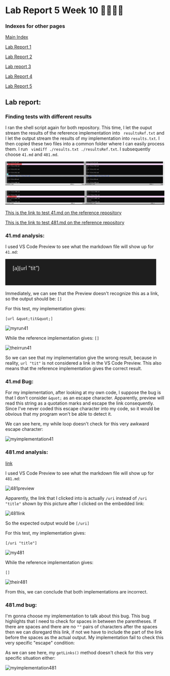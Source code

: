 # Lab Report 5 Week 10 🚨🚨🚨🚨
### Indexes for other pages
[Main Index](./../index.md)

[Lab Report 1](./../Lab-Report-1/lab-report-1-week-2.md)

[Lab Report 2](./../Lab-Report-2/lab-report-2-week-4.md)

[Lab report 3](./../Lab-Report-3/lab-report-3-week-6.md)

[Lab Report 4](./../Lab-Report-4/lab-report-4-week-8.md)

[Lab Report 5](./../Lab-Report-5/lab-report-5-week-10.md)

## Lab report:
### Finding tests with different results
I ran the shell script again for both repository. This time, I let the ouput stream the results of the reference implementation into ``` resultsRef.txt``` and I let the output stream the results of my implementation into ```results.txt```. I then copied these two files into a common folder where I can easily process them. I run ``` vimdiff ./results.txt ./resultsRef.txt```. I subsequently choose ```41.md``` and ```481.md```.

![vimdiff41](./../Pictures/Lab-5/test-file41_vimdiff.jpg)

![vimdiff481](./../Pictures/Lab-5/test-file481_vimdiff.jpg)

[This is the link to test 41.md on the reference repository](https://github.com/nidhidhamnani/markdown-parser/blob/main/test-files/41.md)

[This is the link to test 481.md on the reference repository](https://github.com/nidhidhamnani/markdown-parser/blob/main/test-files/481.md)

### **41.md analysis**:
I used VS Code Preview to see what the markdown file will show up for ```41.md```:

![41preview](./../Pictures/Lab-5/41preview.jpg)

Immediately, we can see that the Preview doesn't recognize this as a link, so the output should be: ```[]```

For this test, my implementation gives: 

``` [url &quot;tit&quot;] ```

![myrun41](./../Pictures/Lab-5/myrun41.jpg)

While the reference implementation gives: ```[]```

![theirrun41](./../Pictures/Lab-5/theirrun41.jpg)

So we can see that my implementation give the wrong result, because in reality, ```url "tit"``` is not considered a link in the VS Code Preview. This also means that the reference implementation gives the correct result.

### 41.md Bug:

For my implementation, after looking at my own code, I suppose the bug is that I don't consider ```&quot;``` as an escape character. Apparently, preview will read this string as a quotation marks and escape the link consequently. Since I've never coded this escape character into my code, so it would be obvious that my program won't be able to detect it. 

We can see here, my while loop doesn't check for this very awkward escape character:

![myimplementation41](./../Pictures/Lab-5/myimplementation41.jpg)

### **481.md analysis**:

[link](/uri "title")

I used VS Code Preview to see what the markdown file will show up for ```481.md```:

![481preview](./../Pictures/Lab-5/481preview.jpg)

Apparently, the link that I clicked into is actually ```/uri``` instead of ```/uri "title"``` shown by this picture after I clicked on the embedded link:

![481link](./../Pictures/Lab-5/481link.jpg)

So the expected output would be ```[/uri]```

For this test, my implementation gives:

```[/uri "title"]```

![my481](./../Pictures/Lab-5/my481.jpg)

While the reference implementation gives:

```[]```

![their481](./../Pictures/Lab-5/their481.jpg)

From this, we can conclude that both implementations are incorrect. 

### 481.md bug:
I'm gonna choose my implementation to talk about this bug. This bug highlights that I need to check for spaces in between the parentheses. If there are spaces and there are no ```""``` pairs of characters after the spaces then we can disregard this link, if not we have to include the part of the link before the spaces as the actual output. My implementation fail to check this very specific "escape" condition:

As we can see here, my ```getLinks()``` method doesn't check for this very specific situation either:

![myimplementation481](./../Pictures/Lab-5/myimplementation481.jpg)
